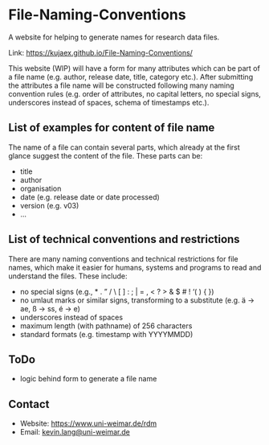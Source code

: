 # File-Naming-Conventions
A website for helping to generate names for research data files.

Link: https://kujaex.github.io/File-Naming-Conventions/

This website (WIP) will have a form for many attributes which can be part of a file name (e.g. author, release date, title, category etc.). After submitting the attributes a file name will be constructed following many naming convention rules (e.g. order of attributes, no capital letters, no special signs, underscores instead of spaces, schema of timestamps etc.).

## List of examples for content of file name
The name of a file can contain several parts, which already at the first glance suggest the content of the file. These parts can be:
* title
* author
* organisation
* date (e.g. release date or date processed)
* version (e.g. v03)
* ...

## List of technical conventions and restrictions
There are many naming conventions and technical restrictions for file names, which make it easier for humans, systems and programs to read and understand the files. These include:
* no special signs (e.g., * . ” / \ [ ] : ; | = , < ? > & $ # ! ‘( ) { })
* no umlaut marks or similar signs, transforming to a substitute (e.g. ä -> ae, ß -> ss, é -> e)
* underscores instead of spaces
* maximum length (with pathname) of 256 characters
* standard formats (e.g. timestamp with YYYYMMDD)

## ToDo
* logic behind form to generate a file name

## Contact
* Website: https://www.uni-weimar.de/rdm
* Email: kevin.lang@uni-weimar.de
